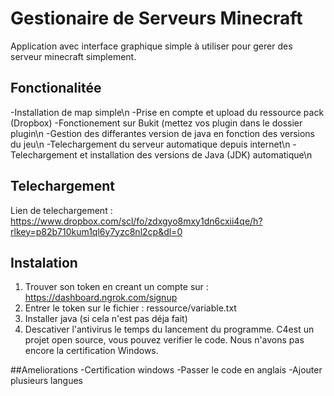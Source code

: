 # Gestionaire de Serveurs Minecraft
Application avec interface graphique simple à utiliser pour gerer des serveur minecraft simplement.

## Fonctionalitée
  -Installation de map simple\n
  -Prise en compte et upload du ressource pack (Dropbox)
  -Fonctionement sur Bukit (mettez vos plugin dans le dossier plugin\n
  -Gestion des differantes version de java en fonction des versions du jeu\n
  -Telechargement du serveur automatique depuis internet\n
  -Telechargement et installation des versions de Java (JDK) automatique\n
  

## Telechargement
Lien de telechargement : https://www.dropbox.com/scl/fo/zdxgyo8mxy1dn6cxii4qe/h?rlkey=p82b710kum1ql6y7yzc8nl2cp&dl=0

## Instalation
1) Trouver son token en creant un compte sur : https://dashboard.ngrok.com/signup
2) Entrer le token sur le fichier : ressource/variable.txt
3) Installer java (si cela n'est pas déja fait)
4) Descativer l'antivirus le temps du lancement du programme. C4est un projet open source, vous pouvez  verifier le code. Nous n'avons pas encore la certification Windows.

##Ameliorations
-Certification windows
-Passer le code en anglais
-Ajouter plusieurs langues
